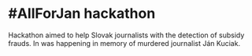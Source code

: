 # #AllForJan hackathon

<!--date:2018-04-06--2018-04-08-->

Hackathon aimed to help Slovak journalists with the detection of subsidy frauds. In was happening in memory of murdered journalist Ján Kuciak.
